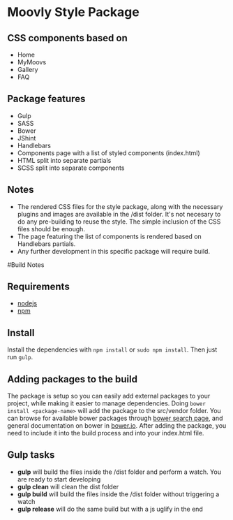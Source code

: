 # Moovly Style Package

## CSS components based on
- Home
- MyMoovs
- Gallery
- FAQ

## Package features
- Gulp
- SASS
- Bower
- JShint
- Handlebars
- Components page with a list of styled components (index.html)
- HTML split into separate partials
- SCSS split into separate components

## Notes
- The rendered CSS files for the style package, along with the necessary plugins and images are available in the /dist folder. It's not necesary to do any pre-building to reuse the style. The simple inclusion of the CSS files should be enough.
- The page featuring the list of components is rendered based on Handlebars partials.
- Any further development in this specific package will require build.

#Build Notes

## Requirements
- [nodejs](https://nodejs.org/)
- [npm](https://www.npmjs.com/)

## Install
Install the dependencies with `npm install` or `sudo npm install`. Then just run `gulp`.

## Adding packages to the build
The package is setup so you can easily add external packages to your project, while making it easier to manage dependencies. Doing
`bower install <package-name>` will add the package to the src/vendor folder. You can browse for available bower packages through [bower search page](http://bower.io/search/), and general documentation on bower in [bower.io](http://bower.io/).
After adding the package, you need to include it into the build process and into your index.html file.

## Gulp tasks
- **gulp** will build the files inside the /dist folder and perform a watch. You are ready to start developing
- **gulp clean** will clean the dist folder
- **gulp build** will build the files inside the /dist folder without triggering a watch
- **gulp release** will do the same build but with a js uglify in the end

